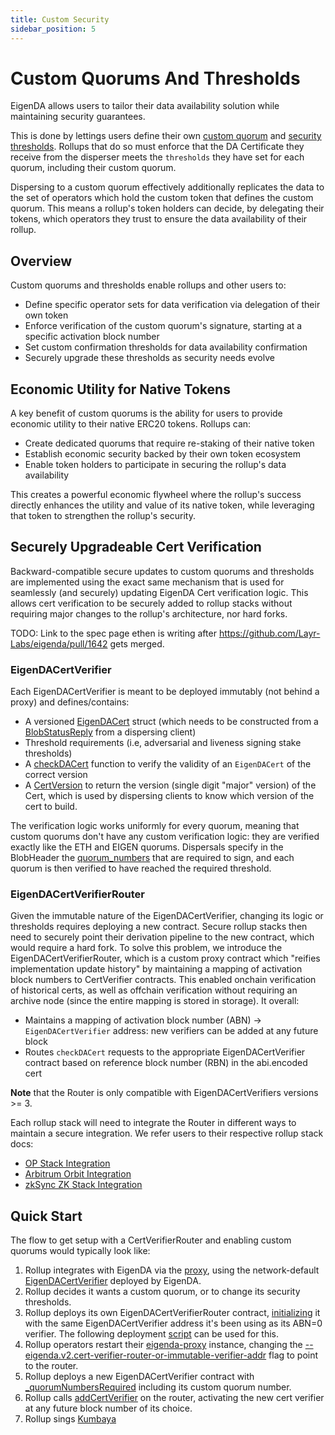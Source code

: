 ```yaml
---
title: Custom Security
sidebar_position: 5
---
```


# Custom Quorums And Thresholds

EigenDA allows users to tailor their data availability solution while maintaining security guarantees.

This is done by lettings users define their own [custom quorum](../core-concepts/security/security-model.md#quorums-and-security-models) and [security thresholds](../core-concepts/security/security-model.md#safety-and-liveness-analysis). 
Rollups that do so must enforce that the DA Certificate they receive from the disperser meets the `thresholds` they have set for each quorum, including their custom quorum.

Dispersing to a custom quorum effectively additionally replicates the data to the set of operators which hold the custom token that defines the custom quorum.
This means a rollup's token holders can decide, by delegating their tokens, which operators they trust to ensure the data availability of their rollup.

## Overview

Custom quorums and thresholds enable rollups and other users to:
- Define specific operator sets for data verification via delegation of their own token
- Enforce verification of the custom quorum's signature, starting at a specific activation block number
- Set custom confirmation thresholds for data availability confirmation
- Securely upgrade these thresholds as security needs evolve

## Economic Utility for Native Tokens

A key benefit of custom quorums is the ability for users to provide economic utility to their native ERC20 tokens. Rollups can:
- Create dedicated quorums that require re-staking of their native token
- Establish economic security backed by their own token ecosystem
- Enable token holders to participate in securing the rollup's data availability

This creates a powerful economic flywheel where the rollup's success directly enhances the utility and value of its native token, while leveraging that token to strengthen the rollup's security.

## Securely Upgradeable Cert Verification

Backward-compatible secure updates to custom quorums and thresholds are implemented using the exact same mechanism that is used for seamlessly (and securely) updating EigenDA Cert verification logic.
This allows cert verification to be securely added to rollup stacks without requiring major changes to the rollup's architecture, nor hard forks.

TODO: Link to the spec page ethen is writing after https://github.com/Layr-Labs/eigenda/pull/1642 gets merged.

### EigenDACertVerifier

Each EigenDACertVerifier is meant to be deployed immutably (not behind a proxy) and defines/contains:
- A versioned [EigenDACert](https://github.com/Layr-Labs/eigenda/blob/3e670ff3dbd3a0a3f63b51e40544f528ac923b78/contracts/src/periphery/cert/EigenDACertTypes.sol#L11) struct (which needs to be constructed from a [BlobStatusReply](https://github.com/Layr-Labs/eigenda/blob/3e670ff3dbd3a0a3f63b51e40544f528ac923b78/api/proto/disperser/v2/disperser_v2.proto#L106) from a dispersing client)
- Threshold requirements (i.e, adversarial and liveness signing stake thresholds)
- A [checkDACert](https://github.com/Layr-Labs/eigenda/blob/3e670ff3dbd3a0a3f63b51e40544f528ac923b78/contracts/src/periphery/cert/interfaces/IEigenDACertVerifierBase.sol#L8) function to verify the validity of an `EigenDACert` of the correct version
- A [CertVersion](https://github.com/Layr-Labs/eigenda/blob/3e670ff3dbd3a0a3f63b51e40544f528ac923b78/contracts/src/periphery/cert/interfaces/IVersionedEigenDACertVerifier.sol#L12) to return the version (single digit "major" version) of the Cert, which is used by dispersing clients to know which version of the cert to build.

The verification logic works uniformly for every quorum, meaning that custom quorums don't have any custom verification logic: they are verified exactly like the ETH and EIGEN quorums.
Dispersals specify in the BlobHeader the [quorum_numbers](https://github.com/Layr-Labs/eigenda/blob/3e670ff3dbd3a0a3f63b51e40544f528ac923b78/api/proto/common/v2/common_v2.proto#L24) that are required to sign, and each quorum is then verified to have reached the required threshold.

### EigenDACertVerifierRouter

Given the immutable nature of the EigenDACertVerifier, changing its logic or thresholds requires deploying a new contract. Secure rollup stacks then need to securely point their derivation pipeline to the new contract, which would require a hard fork. To solve this problem, we introduce the EigenDACertVerifierRouter, which is a custom proxy contract which "reifies implementation update history" by maintaining a mapping of activation block numbers to CertVerifier contracts. This enabled onchain verification of historical certs, as well as offchain verification without requiring an archive node (since the entire mapping is stored in storage). It overall:
- Maintains a mapping of activation block number (ABN) → `EigenDACertVerifier` address: new verifiers can be added at any future block
- Routes `checkDACert` requests to the appropriate EigenDACertVerifier contract based on reference block number (RBN) in the abi.encoded cert

**Note** that the Router is only compatible with EigenDACertVerifiers versions >= 3.

Each rollup stack will need to integrate the Router in different ways to maintain a secure integration. We refer users to their respective rollup stack docs:
- [OP Stack Integration](./rollup-guides/op-stack/README.md)
- [Arbitrum Orbit Integration](./rollup-guides/orbit/overview.md)
- [zkSync ZK Stack Integration](./rollup-guides/zksync/README.md)

## Quick Start

The flow to get setup with a CertVerifierRouter and enabling custom quorums would typically look like:
1. Rollup integrates with EigenDA via the [proxy](./eigenda-proxy/eigenda-proxy.md), using the network-default [EigenDACertVerifier](https://github.com/Layr-Labs/eigenda-proxy/releases/tag/v1.8.1) deployed by EigenDA.
2. Rollup decides it wants a custom quorum, or to change its security thresholds.
3. Rollup deploys its own EigenDACertVerifierRouter contract, [initializing](https://github.com/Layr-Labs/eigenda/blob/5fa94eab470823c8fdd829fc5974fe2969068a21/contracts/src/periphery/cert/router/EigenDACertVerifierRouter.sol#L41) it with the same EigenDACertVerifier address it's been using as its ABN=0 verifier. The following deployment [script](https://github.com/Layr-Labs/eigenda/tree/master/contracts/script/deploy/router) can be used for this.
4. Rollup operators restart their [eigenda-proxy](./eigenda-proxy/eigenda-proxy.md) instance, changing the [--eigenda.v2.cert-verifier-router-or-immutable-verifier-addr](https://github.com/Layr-Labs/eigenda-proxy/blob/34ff55add522a9c7ade281919efa46cd9ac78ce1/docs/help_out.txt#L56) flag to point to the router.
5. Rollup deploys a new EigenDACertVerifier contract with [_quorumNumbersRequired](https://github.com/Layr-Labs/eigenda/blob/5fa94eab470823c8fdd829fc5974fe2969068a21/contracts/src/periphery/cert/EigenDACertVerifier.sol#L43) including its custom quorum number.
6. Rollup calls [addCertVerifier](https://github.com/Layr-Labs/eigenda/blob/5fa94eab470823c8fdd829fc5974fe2969068a21/contracts/src/periphery/cert/router/EigenDACertVerifierRouter.sol#L44) on the router, activating the new cert verifier at any future block number of its choice.
7. Rollup sings [Kumbaya](https://youtu.be/zJG0Zg4oi7g?si=WP6GaqpF5opCT-EJ&t=14)
